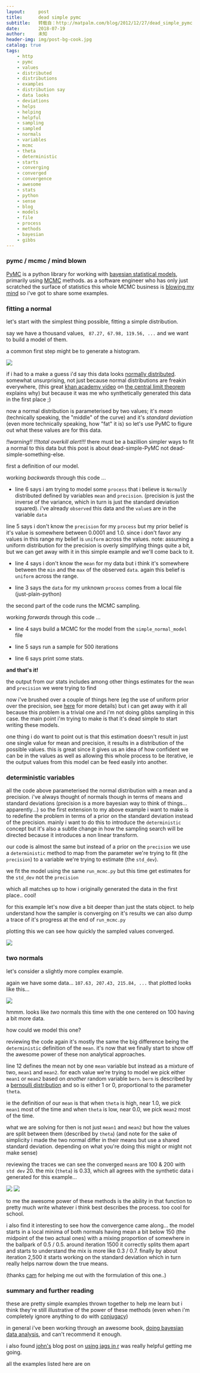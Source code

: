```yaml
---
layout:     post
title:      dead simple pymc
subtitle:   转载自：http://matpalm.com/blog/2012/12/27/dead_simple_pymc
date:       2018-07-19
author:     未知
header-img: img/post-bg-cook.jpg
catalog: true
tags:
    - http
    - pymc
    - values
    - distributed
    - distributions
    - examples
    - distribution say
    - data looks
    - deviations
    - helps
    - helping
    - helpful
    - sampling
    - sampled
    - normals
    - variables
    - mcmc
    - theta
    - deterministic
    - starts
    - converging
    - converged
    - convergence
    - awesome
    - stats
    - python
    - sense
    - blog
    - models
    - file
    - process
    - methods
    - bayesian
    - gibbs
---
```


### pymc / mcmc / mind blown

[PyMC](http://pymc-devs.github.com/pymc) 
is a python library for working with 
[bayesian statistical models](http://en.wikipedia.org/wiki/Bayesian_statistics), 
primarily using 
[MCMC](http://en.wikipedia.org/wiki/Markov_chain_Monte_Carlo)
methods. as a software engineer who has only just scratched the surface of statistics this whole MCMC 
business is [blowing my mind](http://matpalm.com/blog/imgs/jackie.jpg) so i've got to share some examples.

### fitting a normal

let's start with the simplest thing possible, fitting a simple distribution.

say we have a thousand values, ` 87.27, 67.98, 119.56, ...` and we want to build a model of them.

a common first step might be to generate a histogram.

![](http://matpalm.com/blog/imgs/2012/pymc/data.eg2.png)


if i had to a make a guess i'd say this data looks 
[normally distributed](http://en.wikipedia.org/wiki/Normal_distribution).
somewhat unsurprising, not just because normal distributions are freakin everywhere,
(this great
[khan academy video](http://www.youtube.com/watch?v=JNm3M9cqWyc)
on 
[the central limit theorem](http://en.wikipedia.org/wiki/Central_limit_theorem)
explains why) but because it was me who synthetically generated this data in the first place ;)

now a normal distribution is parameterised by two values; it's *mean* (technically speaking, the "middle" of the curve) and it's *standard deviation* (even more technically speaking, how "fat" it is) so let's use PyMC to figure out what these values are for this data.

*!!warning!! !!!total overkill alert!!!* there must be a bazillion simpler ways to fit a normal to this data but this post is about 
dead-simple-PyMC not dead-simple-something-else.

first a definition of our model.

working *backwards* through this code ...

- line 6 says i am trying to model some `process` that i believe is `Normal`ly distributed defined by variables `mean` and `precision`. (precision is just the inverse of the variance, which in turn is just the standard deviation squared). i've already `observed` this data and the `value`s are in the variable `data`

line 5 says i don't know the `precision` for my `process` but my prior belief is it's value is somewhere between 0.0001 and 1.0. 
since i don't favor any values in this range my belief is `uniform` across the values. note: assuming a uniform distribution for the precision is overly simplifying things quite a bit, but we can get away with it in this simple example and we'll come back to it.
- line 4 says i don't know the `mean` for my data but i think it's somewhere between the `min` and the `max` of the observed `data`. again this belief is `uniform` across the range.

- line 3 says the `data` for my unknown `process` comes from a local file (just-plain-python)


the second part of the code runs the MCMC sampling.

working *forwards* through this code ...

- line 4 says build a MCMC for the model from the `simple_normal_model` file

- line 5 says run a sample for 500 iterations

- line 6 says print some stats.


**and that's it!** 

the output from our stats includes among other things estimates for the `mean` and `precision` we were trying to find

now i've brushed over a couple of things here 
(eg the use of uniform prior over the precision, see [here](http://pymc-devs.github.com/pymc/modelfitting.html#gibbs-step-methods) for more details) 
but i can get away with it all because this problem is a trivial one and i'm not doing gibbs sampling in this case.
the main point i'm trying to make is that it's dead simple to start writing these models.

one thing i do want to point out is that this estimation doesn't result in just one single value for mean and precision, it results in a distribution of 
the possible values. this is great since it gives us an idea of how confident we can be in the values as well as allowing this whole process to be iterative, 
ie the output values from this model can be feed easily into another.

### deterministic variables

all the code above parameterised the normal distribution with a mean and a precision. i've always thought of normals though in terms of means and standard deviations
(precision is a more bayesian way to think of things... apparently...) so the first extension to my above example i want to make is to redefine the problem
in terms of a prior on the standard deviation instead of the precision. mainly i want to do this to introduce the `deterministic` concept 
but it's also a subtle change in how the sampling search will be directed because it introduces a non linear transform.

our code is almost the same but instead of a prior on the `precision` we use a `deterministic` method to map from the parameter we're
trying to fit (the `precision`) to a variable we're trying to estimate (the `std_dev`).

we fit the model using the same `run_mcmc.py` but this time get estimates for the `std_dev` not the `precision`

which all matches up to how i originally generated the data in the first place.. cool!

for this example let's now dive a bit deeper than just the stats object. 
to help understand how the sampler is converging on it's results we can also dump
a trace of it's progress at the end of `run_mcmc.py`

plotting this we can see how quickly the sampled values converged. 

![](http://matpalm.com/blog/imgs/2012/pymc/traces.eg2.png)


### two normals

let's consider a slightly more complex example.

again we have some data... `107.63, 207.43, 215.84, ...` that plotted looks like this...

![](http://matpalm.com/blog/imgs/2012/pymc/data.eg3.png)


hmmm. looks like *two* normals this time with the one centered on 100 having a bit more data. 

how could we model this one?

reviewing the code again it's mostly the same the big difference being the `deterministic` definition of the `mean`. 
it's now that we finally start to show off the awesome power of these non analytical approaches. 

line 12 defines the mean not by one `mean` variable
but instead as a mixture of two, `mean1` and `mean2`. for each value we're trying to model we pick either `mean1`
or `mean2` based on *another* random variable `bern`. 
`bern` is described by a
[bernoulli distribution](http://en.wikipedia.org/wiki/Bernoulli_distribution)
and so is either 1 or 0, proportional to the parameter `theta`. 

ie the definition of our `mean` is that when `theta` is high, near 1.0, we pick `mean1` most of the time and 
when `theta` is low, near 0.0, we pick `mean2` most of the time. 

what we are solving for then is not just `mean1` and `mean2` but how the values are split between them (described by `theta`)
(and note for the sake of simplicity i made the two normal differ in their means but use a shared standard deviation. depending on what you're doing this
might or might not make sense)

reviewing the traces we can see the converged `mean`s are 100 & 200 with `std dev` 20. the mix (`theta`) is 0.33, which all agrees
with the synthetic data i generated for this example...

![](http://matpalm.com/blog/imgs/2012/pymc/traces.eg3.png)
![](http://matpalm.com/blog/imgs/2012/pymc/trace.theta.png)


to me the awesome power of these methods is the ability in that function to pretty much write whatever i think best describes the process. too cool for school.

i also find it interesting to see how the convergence came along... 
the model starts in a local minima of both normals having mean a bit below 150
(the midpoint of the two actual ones) with a mixing proportion of somewhere in the ballpark of 0.5 / 0.5. 
around iteration 1500 it correctly splits them apart and starts to understand the mix is more like 0.3 / 0.7.
finally by about iteration 2,500 it starts working on the standard deviation which in turn really helps narrow down the true means.

(thanks [cam](https://twitter.com/Cmrn_DP) for helping me out with the formulation of this one..)

### summary and further reading

these are pretty simple examples thrown together to help me learn but i think they're still illustrative of the power of these methods 
(even when i'm completely ignore anything
to do with 
[conjugacy](http://en.wikipedia.org/wiki/Conjugate_prior#Table_of_conjugate_distributions))

in general i've been working through an awesome book, 
[doing bayesian data analysis](http://www.indiana.edu/~kruschke/DoingBayesianDataAnalysis),
and can't recommend it enough. 

i also found [john's](https://twitter.com/johnmyleswhite)
blog post on 
[using jags in r](http://www.johnmyleswhite.com/notebook/2010/08/20/using-jags-in-r-with-the-rjags-package)
was really helpful getting me going.

all the examples listed here are on 


